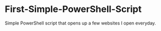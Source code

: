 # First-Simple-PowerShell-Script
Simple PowerShell script that opens up a few websites I open everyday.

